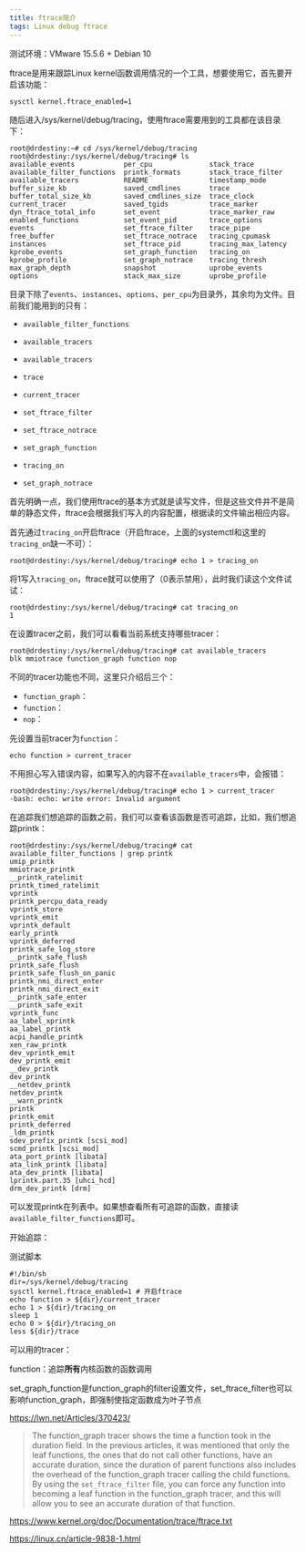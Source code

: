 ```yaml
---
title: ftrace简介
tags: Linux debug ftrace
---
```

测试环境：VMware 15.5.6 + Debian 10

ftrace是用来跟踪Linux kernel函数调用情况的一个工具，想要使用它，首先要开启该功能：

```shell
sysctl kernel.ftrace_enabled=1
```

随后进入/sys/kernel/debug/tracing，使用ftrace需要用到的工具都在该目录下：

```shell
root@drdestiny:~# cd /sys/kernel/debug/tracing
root@drdestiny:/sys/kernel/debug/tracing# ls
available_events            per_cpu              stack_trace
available_filter_functions  printk_formats       stack_trace_filter
available_tracers           README               timestamp_mode
buffer_size_kb              saved_cmdlines       trace
buffer_total_size_kb        saved_cmdlines_size  trace_clock
current_tracer              saved_tgids          trace_marker
dyn_ftrace_total_info       set_event            trace_marker_raw
enabled_functions           set_event_pid        trace_options
events                      set_ftrace_filter    trace_pipe
free_buffer                 set_ftrace_notrace   tracing_cpumask
instances                   set_ftrace_pid       tracing_max_latency
kprobe_events               set_graph_function   tracing_on
kprobe_profile              set_graph_notrace    tracing_thresh
max_graph_depth             snapshot             uprobe_events
options                     stack_max_size       uprobe_profile
```

目录下除了`events`、`instances`、`options`、`per_cpu`为目录外，其余均为文件。目前我们能用到的只有：
- `available_filter_functions`

- `available_tracers`

- `available_tracers`

- `trace`

- `current_tracer`

- `set_ftrace_filter`

- `set_ftrace_notrace`

- `set_graph_function`

- `tracing_on`

- `set_graph_notrace`

首先明确一点，我们使用ftrace的基本方式就是读写文件，但是这些文件并不是简单的静态文件，ftrace会根据我们写入的内容配置，根据读的文件输出相应内容。

首先通过`tracing_on`开启ftrace（开启ftrace，上面的systemctl和这里的`tracing_on`缺一不可）：

```shell
root@drdestiny:/sys/kernel/debug/tracing# echo 1 > tracing_on
```

将1写入`tracing_on`，ftrace就可以使用了（0表示禁用），此时我们读这个文件试试：

```shell
root@drdestiny:/sys/kernel/debug/tracing# cat tracing_on
1
```

在设置tracer之前，我们可以看看当前系统支持哪些tracer：

```shell
root@drdestiny:/sys/kernel/debug/tracing# cat available_tracers
blk mmiotrace function_graph function nop
```

不同的tracer功能也不同，这里只介绍后三个：

- `function_graph`：
- `function`：
- `nop`：

先设置当前tracer为`function`：

```shell
echo function > current_tracer
```

不用担心写入错误内容，如果写入的内容不在`available_tracers`中，会报错：

```shell
root@drdestiny:/sys/kernel/debug/tracing# echo 1 > current_tracer 
-bash: echo: write error: Invalid argument
```

在追踪我们想追踪的函数之前，我们可以查看该函数是否可追踪，比如，我们想追踪printk：

```shell
root@drdestiny:/sys/kernel/debug/tracing# cat available_filter_functions | grep printk
umip_printk
mmiotrace_printk
__printk_ratelimit
printk_timed_ratelimit
vprintk
printk_percpu_data_ready
vprintk_store
vprintk_emit
vprintk_default
early_printk
vprintk_deferred
printk_safe_log_store
__printk_safe_flush
printk_safe_flush
printk_safe_flush_on_panic
printk_nmi_direct_enter
printk_nmi_direct_exit
__printk_safe_enter
__printk_safe_exit
vprintk_func
aa_label_xprintk
aa_label_printk
acpi_handle_printk
xen_raw_printk
dev_vprintk_emit
dev_printk_emit
__dev_printk
dev_printk
__netdev_printk
netdev_printk
__warn_printk
printk
printk_emit
printk_deferred
_ldm_printk
sdev_prefix_printk [scsi_mod]
scmd_printk [scsi_mod]
ata_port_printk [libata]
ata_link_printk [libata]
ata_dev_printk [libata]
lprintk.part.35 [uhci_hcd]
drm_dev_printk [drm]
```

可以发现printk在列表中。如果想查看所有可追踪的函数，直接读`available_filter_functions`即可。

开始追踪：



测试脚本

```shell
#!/bin/sh
dir=/sys/kernel/debug/tracing
sysctl kernel.ftrace_enabled=1 # 开启ftrace
echo function > ${dir}/current_tracer
echo 1 > ${dir}/tracing_on
sleep 1
echo 0 > ${dir}/tracing_on
less ${dir}/trace
```

可以用的tracer：

function：追踪**所有**内核函数的函数调用

set_graph_function是function_graph的filter设置文件，set_ftrace_filter也可以影响function_graph，即强制使指定函数成为叶子节点

https://lwn.net/Articles/370423/

> The function_graph tracer shows the time a function took in the duration field. In the previous articles, it was mentioned that only the leaf functions, the ones that do not call other functions, have an accurate duration, since the duration of parent functions also includes the overhead of the function_graph tracer calling the child functions. By using the `set_ftrace_filter` file, you can force any function into becoming a leaf function in the function_graph tracer, and this will allow you to see an accurate duration of that function.

https://www.kernel.org/doc/Documentation/trace/ftrace.txt

https://linux.cn/article-9838-1.html

